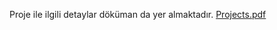 Proje ile ilgili detaylar döküman da yer almaktadır.
[Projects.pdf](https://github.com/user-attachments/files/15946675/Projects.pdf)
